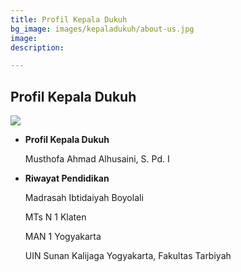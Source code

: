 ```yaml
---
title: Profil Kepala Dukuh
bg_image: images/kepaladukuh/about-us.jpg
image: 
description: 

---
```

## Profil Kepala Dukuh

![](/images/profil-kepala-dukuh.png)

* **Profil Kepala Dukuh**

  Musthofa Ahmad Alhusaini, S. Pd. I
* **Riwayat Pendidikan**

  Madrasah Ibtidaiyah Boyolali

  MTs N 1 Klaten

  MAN 1 Yogyakarta

  UIN Sunan Kalijaga Yogyakarta, Fakultas Tarbiyah